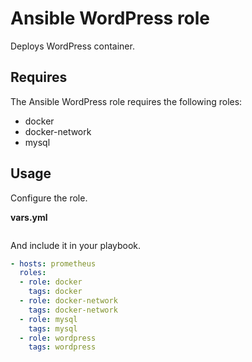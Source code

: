 # Ansible WordPress role

Deploys WordPress container.

## Requires

The Ansible WordPress role requires the following roles:

* docker
* docker-network
* mysql

## Usage

Configure the role.

**vars.yml**

```yml

```

And include it in your playbook.

```yml
- hosts: prometheus
  roles:
  - role: docker
    tags: docker
  - role: docker-network
    tags: docker-network
  - role: mysql
    tags: mysql
  - role: wordpress
    tags: wordpress
```
